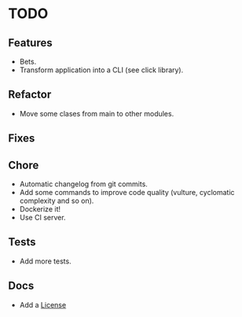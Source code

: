 # TODO

## Features

* Bets.
* Transform application into a CLI (see click library).

## Refactor

* Move some clases from main to other modules.

## Fixes

## Chore

* Automatic changelog from git commits.
* Add some commands to improve code quality (vulture, cyclomatic complexity and so on).
* Dockerize it!
* Use CI server.

## Tests

* Add more tests.

## Docs

* Add a [License](https://opensource.org/licenses)
